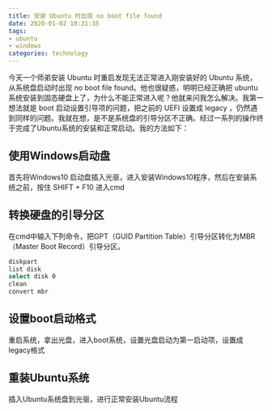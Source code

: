 ```yaml
---
title: 安装 Ubuntu 时出现 no boot file found
date: 2020-01-02 18:31:35
tags:
- ubuntu
- windows
categories: technology
---
```


今天一个师弟安装 Ubuntu 时重启发现无法正常进入刚安装好的 Ubuntu 系统，从系统盘启动时出现 no boot file found。他也很疑惑，明明已经正确把 ubuntu 系统安装到固态硬盘上了，为什么不能正常进入呢？他就来问我怎么解决。我第一想法就是 boot 启动设置引导项的问题，把之前的 UEFI 设置成 legacy ，仍然遇到同样的问题。我就在想，是不是系统盘的引导分区不正确。经过一系列的操作终于完成了Ubuntu系统的安装和正常启动。我的方法如下：

<!--more-->

## 使用Windows启动盘

首先将Windows10 启动盘插入光驱，进入安装Windows10程序，然后在安装系统之前，按住 SHIFT + F10 进入cmd

## 转换硬盘的引导分区

在cmd中输入下列命令，把GPT（GUID Partition Table）引导分区转化为MBR（Master Boot Record）引导分区。

```bash
diskpart
list disk
select disk 0
clean
convert mbr
```

## 设置boot启动格式

重启系统，拿出光盘，进入boot系统，设置光盘启动为第一启动项，设置成legacy格式

## 重装Ubuntu系统

插入Ubuntu系统盘到光驱，进行正常安装Ubuntu流程

